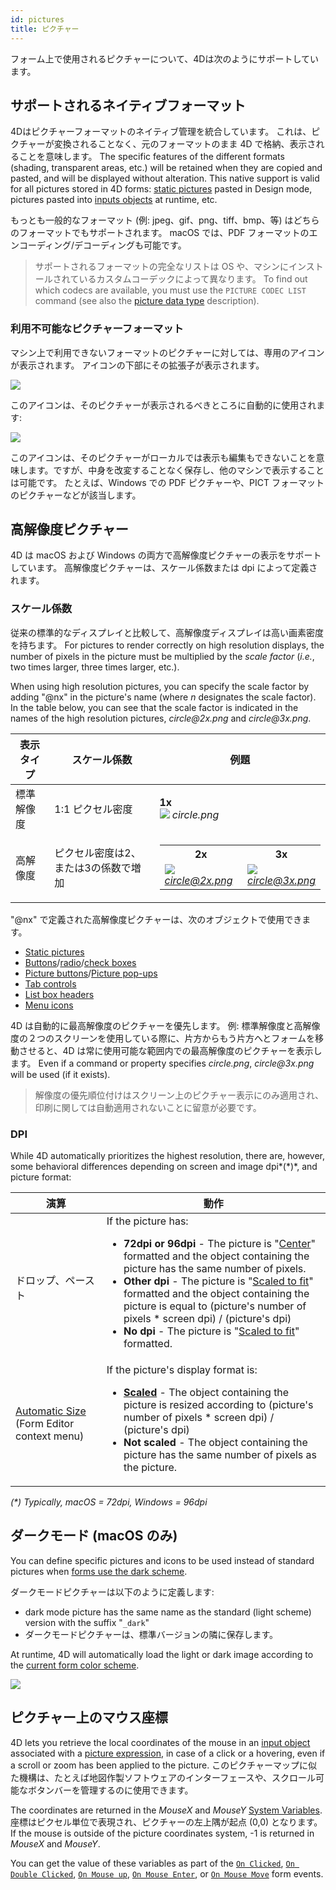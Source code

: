 ```yaml
---
id: pictures
title: ピクチャー
---
```


フォーム上で使用されるピクチャーについて、4Dは次のようにサポートしています。

## サポートされるネイティブフォーマット

4Dはピクチャーフォーマットのネイティブ管理を統合しています。 これは、ピクチャーが変換されることなく、元のフォーマットのまま 4D で格納、表示されることを意味します。 The specific features of the different formats (shading, transparent areas, etc.) will be retained when they are copied and pasted, and will be displayed without alteration. This native support is valid for all pictures stored in 4D forms: [static pictures](FormObjects/staticPicture.md) pasted in Design mode, pictures pasted into [inputs objects](FormObjects/input_overview.md) at runtime, etc.

もっとも一般的なフォーマット (例: jpeg、gif、png、tiff、bmp、等) はどちらのフォーマットでもサポートされます。 macOS では、PDF フォーマットのエンコーディング/デコーディングも可能です。

> サポートされるフォーマットの完全なリストは OS や、マシンにインストールされているカスタムコーデックによって異なります。 To find out which codecs are available, you must use the `PICTURE CODEC LIST` command (see also the [picture data type](Concepts/dt_picture.md) description).

### 利用不可能なピクチャーフォーマット

マシン上で利用できないフォーマットのピクチャーに対しては、専用のアイコンが表示されます。 アイコンの下部にその拡張子が表示されます。

![](../assets/en/FormEditor/picNoFormat.png)

このアイコンは、そのピクチャーが表示されるべきところに自動的に使用されます:

![](../assets/en/FormEditor/picNoFormat2.png)

このアイコンは、そのピクチャーがローカルでは表示も編集もできないことを意味します。ですが、中身を改変することなく保存し、他のマシンで表示することは可能です。 たとえば、Windows での PDF ピクチャーや、PICT フォーマットのピクチャーなどが該当します。

## 高解像度ピクチャー

4D は macOS および Windows の両方で高解像度ピクチャーの表示をサポートしています。 高解像度ピクチャーは、スケール係数または dpi によって定義されます。

### スケール係数

従来の標準的なディスプレイと比較して、高解像度ディスプレイは高い画素密度を持ちます。 For pictures to render correctly on high resolution displays, the number of pixels in the picture must be multiplied by the _scale factor_ (_i.e._, two times larger, three times larger, etc.).

When using high resolution pictures, you can specify the scale factor by adding "@nx" in the picture's name (where _n_ designates the scale factor). In the table below, you can see that the scale factor is indicated in the names of the high resolution pictures, _circle\@2x.png_ and _circle\@3x.png_.

| 表示タイプ | スケール係数              | 例題                                                                                                                                                                                              |
| ----- | ------------------- | ----------------------------------------------------------------------------------------------------------------------------------------------------------------------------------------------- |
| 標準解像度 | 1:1 ピクセル密度          | **1x**<br/>![](../assets/en/FormEditor/pictureScale1.png) _circle.png_                                                                                                                          |
| 高解像度  | ピクセル密度は2、または3の係数で増加 | <table><th>2x</th><th>3x</th><tr><td>![](../assets/en/FormEditor/pictureScale2.png)*circle@2x.png*</td><td>![](../assets/en/FormEditor/pictureScale3.png)<br/>*circle@3x.png*</td></tr></table> |

"@nx" で定義された高解像度ピクチャーは、次のオブジェクトで使用できます。

- [Static pictures](FormObjects/staticPicture.md)
- [Buttons](FormObjects/button_overview.md)/[radio](FormObjects/radio_overview.md)/[check boxes](FormObjects/checkbox_overview.md)
- [Picture buttons](FormObjects/pictureButton_overview.md)/[Picture pop-ups](FormObjects/picturePopupMenu_overview.md)
- [Tab controls](FormObjects/tabControl.md)
- [List box headers](FormObjects/listbox_overview.md#list-box-headers)
- [Menu icons](Menus/properties.md#item-icon)

4D は自動的に最高解像度のピクチャーを優先します。 例: 標準解像度と高解像度の２つのスクリーンを使用している際に、片方からもう片方へとフォームを移動させると、4D は常に使用可能な範囲内での最高解像度のピクチャーを表示します。 Even if a command or property specifies _circle.png_, _circle\@3x.png_ will be used (if it exists).

> 解像度の優先順位付けはスクリーン上のピクチャー表示にのみ適用され、印刷に関しては自動適用されないことに留意が必要です。

### DPI

While 4D automatically prioritizes the highest resolution,  there are, however, some behavioral differences depending on screen and image dpi\*(\*)\*, and picture format:

| 演算                                                                                                                                                          | 動作                                                                                                                                                                                                                                                                                                                                                                                                                                                                                                                                                                                                                               |
| ----------------------------------------------------------------------------------------------------------------------------------------------------------- | -------------------------------------------------------------------------------------------------------------------------------------------------------------------------------------------------------------------------------------------------------------------------------------------------------------------------------------------------------------------------------------------------------------------------------------------------------------------------------------------------------------------------------------------------------------------------------------------------------------------------------- |
| ドロップ、ペースト                                                                                                                                                   | If the picture has:<ul><li>**72dpi or 96dpi** - The picture is "[Center](FormObjects/properties_Picture.md#center--truncated-non-centered)" formatted and the object containing the picture has the same number of pixels.</li><li>**Other dpi** - The picture is "[Scaled to fit](FormObjects/properties_Picture.md#scaled-to-fit)" formatted and the object containing the picture is equal to (picture's number of pixels \* screen dpi) / (picture's dpi)</li> <li>**No dpi** - The picture is "[Scaled to fit](FormObjects/properties_Picture.md#scaled-to-fit)" formatted.</li></ul> |
| [Automatic Size](https://doc.4d.com/4Dv19/4D/19/Setting-object-display-properties.300-5416671.en.html#148057) (Form Editor context menu) | If the picture's display format  is:<ul><li>**[Scaled](FormObjects/properties_Picture.md#scaled-to-fit)** - The object containing the picture is resized according to (picture's number of pixels \* screen dpi) / (picture's dpi) </li> <li>**Not scaled** - The object containing the picture has the same number of pixels as the picture.</li></ul>                                                                                                                                                                                                                                    |

_(\*) Typically,  macOS = 72dpi, Windows = 96dpi_

## ダークモード (macOS のみ)

You can define specific pictures and icons to be used instead of standard pictures when [forms use the dark scheme](properties_FormProperties.md#color-scheme).

ダークモードピクチャーは以下のように定義します:

- dark mode picture has the same name as the standard (light scheme) version with the suffix "`_dark`"
- ダークモードピクチャーは、標準バージョンの隣に保存します。

At runtime, 4D will automatically load the light or dark image according to the [current form color scheme](https://doc.4d.com/4dv19/help/command/en/1761.html).

![](../assets/en/FormEditor/darkicon.png)

## ピクチャー上のマウス座標

4D lets you retrieve the local coordinates of the mouse in an [input object](FormObjects/input_overview.md) associated with a [picture expression](FormObjects/properties_Object.md#expression-type), in case of a click or a hovering, even if a scroll or zoom has been applied to the picture. このピクチャーマップに似た機構は、たとえば地図作製ソフトウェアのインターフェースや、スクロール可能なボタンバーを管理するのに使用できます。

The coordinates are returned in the _MouseX_ and _MouseY_ [System Variables](https://doc.4d.com/4Dv18/4D/18/System-Variables.300-4505547.en.html). 座標はピクセル単位で表現され、ピクチャーの左上隅が起点 (0,0) となります。 If the mouse is outside of the picture coordinates system, -1 is returned in _MouseX_ and _MouseY_.

You can get the value of these variables as part of the [`On Clicked`](Events/onClicked.md), [`On Double Clicked`](Events/onDoubleClicked.md), [`On Mouse up`](Events/onMouseUp.md), [`On Mouse Enter`](Events/onMouseEnter.md), or [`On Mouse Move`](Events/onMouseMove.md) form events.
